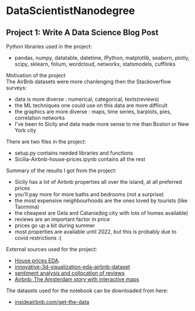 # DataScientistNanodegree 

## Project 1: Write A Data Science Blog Post

Python libraries used in the project:
- pandas, numpy, datatable, datetime, IPython, matplotlib, seaborn, plotly, scipy, sklearn, folium, wordcloud, networkx, statsmodels, cufflinks

Motivation of the project
<br>
The AirBnb datasets were more chanlenging then the Stackoverflow surveys:
- data is more diverse : numerical, categorical, texts(reviews)
- the ML techniques one could use on this data are more difficult
- the graphics are more diverse : maps, time series, barplots, pies, correlation networks
- I've been to Sicily and data made more sense to me than Boston or New York city

There are two files in the project:
- setup.py contains needed libraries and functions
- Sicilia-Airbnb-house-prices.ipynb contains all the rest

Summary of the results I got from the project:
 - Sicily has a lot of Airbnb properties all over the island, at all preferred prices
 - you'll pay more for more baths and bedrooms (not a surprise)
 - the most expensive neighbourhoods are the ones loved by tourists (like Taormina)
 - the cheapest are Gela and Catania(big city with lots of homes available)
 - reviews are an important factor in price
 - prices go up a bit during summer
 - most properties are available until 2022, but this is probably due to covid restrictions :(

External sources used for the project:
- <a href="https://www.kaggle.com/dgawlik/house-prices-eda">House prices EDA</a>.
- <a href="https://www.kaggle.com/homayoonkhadivi/innovative-3d-visualization-eda-airbnb-dataset">innovative-3d-visualization-eda-airbnb-dataset</a>
- <a href="https://www.kaggle.com/residentmario/sentiment-analysis-and-collocation-of-reviews">sentiment analysis and collocation of reviews</a>
- <a href="https://www.kaggle.com/erikbruin/airbnb-the-amsterdam-story-with-interactive-maps">Airbnb: The Amsterdam story with interactive maps</a>

The datasets used for the notebook can be downloaded from here:
- <a href="http://insideairbnb.com/get-the-data.html">insideairbnb.com/get-the-data</a> 

